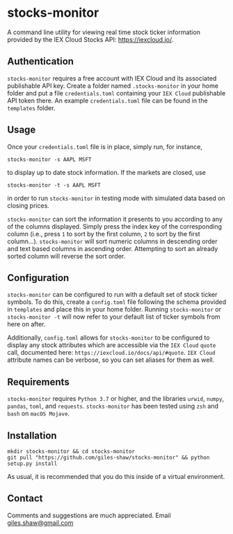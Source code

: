 # stocks-monitor
A command line utility for viewing real time stock ticker information provided by the IEX Cloud Stocks API: https://iexcloud.io/.

## Authentication
`stocks-monitor` requires a free account with IEX Cloud and its associated publishable API key. Create a folder named `.stocks-monitor` in your home folder and put a file `credentials.toml` containing your `IEX Cloud` publishable API token there. An example `credentials.toml` file can be found in the `templates` folder.

## Usage
Once your `credentials.toml` file is in place, simply run, for instance, 
```
stocks-monitor -s AAPL MSFT
```
to display up to date stock information. If the markets are closed, use 
```
stocks-monitor -t -s AAPL MSFT
```
in order to run `stocks-monitor` in testing mode with simulated data based on closing prices.

`stocks-monitor` can sort the information it presents to you according to any of the columns displayed. Simply press the index key of the corresponding column (i.e., press `1` to sort by the first column, `2` to sort by the first column...). `stocks-monitor` will sort numeric columns in descending order and text based columns in ascending order. Attempting to sort an already sorted column will reverse the sort order.

## Configuration

`stocks-monitor` can be configured to run with a default set of stock ticker symbols. To do this, create a `config.toml` file following the schema provided in `templates` and place this in your home folder. Running `stocks-monitor` or `stocks-monitor -t` will now refer to your default list of ticker symbols from here on after.

Additionally, `config.toml` allows for `stocks-monitor` to be configured to display any stock attributes which are accessible via the `IEX Cloud` `quote` call, documented here: `https://iexcloud.io/docs/api/#quote`. `IEX Cloud` attribute names can be verbose, so you can set aliases for them as well.

## Requirements
`stocks-monitor` requires `Python 3.7` or higher, and the libraries `urwid`, `numpy`, `pandas`, `toml`, and `requests`. `stocks-monitor` has been tested using `zsh` and `bash` on `macOS Mojave`.

## Installation

```
mkdir stocks-monitor && cd stocks-monitor 
git pull "https://github.com/giles-shaw/stocks-monitor" && python setup.py install
``` 
As usual, it is recommended that you do this inside of a virtual environment.

## Contact
Comments and suggestions are much appreciated. Email giles.shaw@gmail.com

